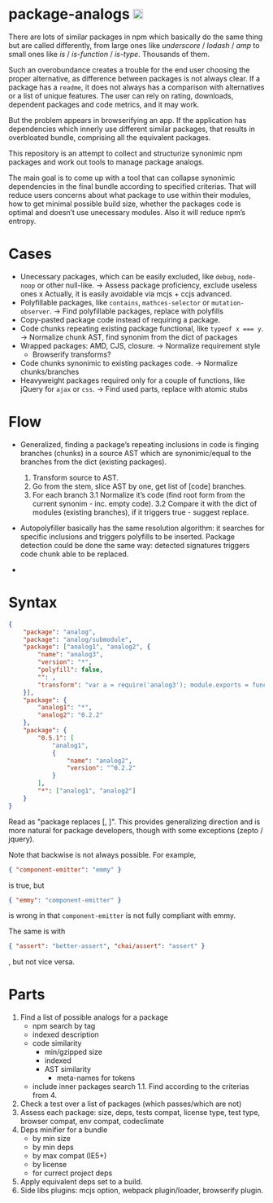 # package-analogs <a href="UNLICENSE"><img src="http://upload.wikimedia.org/wikipedia/commons/6/62/PD-icon.svg" width="20"/></a>

There are lots of similar packages in npm which basically do the same thing but are called differently, from large ones like _underscore_ / _lodash_ / _amp_ to small ones like _is_ / _is-function_ / _is-type_. Thousands of them.

Such an overobundance creates a trouble for the end user choosing the proper alternative, as difference between packages is not always clear. If a package has a `readme`, it does not always has a comparison with alternatives or a list of unique features. The user can rely on rating, downloads, dependent packages and code metrics, and it may work.

But the problem appears in browserifying an app. If the application has dependencies which innerly use different similar packages, that results in overbloated bundle, comprising all the equivalent packages.

This repository is an attempt to collect and structurize synonimic npm packages and work out tools to manage package analogs.

The main goal is to come up with a tool that can collapse synonimic dependencies in the final bundle according to specified criterias. That will reduce users concerns about what package to use within their modules, how to get minimal possible build size, whether the packages code is optimal and doesn’t use unecessary modules. Also it will reduce npm’s entropy.


# Cases

* Unecessary packages, which can be easily excluded, like `debug`, `node-noop` or other null-like.
	→ Assess package proficiency, exclude useless ones
	x Actually, it is easily avoidable via mcjs + ccjs advanced.
* Polyfillable packages, like `contains`, `mathces-selector` or `mutation-observer`.
	→ Find polyfillable packages, replace with polyfills
* Copy-pasted package code instead of requiring a package.
* Code chunks repeating existing package functional, like `typeof x === y`.
	→ Normalize chunk AST, find synonim from the dict of packages
* Wrapped packages: AMD, CJS, closure.
	→ Normalize requirement style
	* Browserify transforms?
* Code chunks synonimic to existing packages code.
	→ Normalize chunks/branches
* Heavyweight packages required only for a couple of functions, like jQuery for `ajax` or `css`.
	→ Find used parts, replace with atomic stubs


# Flow

* Generalized, finding a package’s repeating inclusions in code is finging branches (chunks) in a source AST which are synonimic/equal to the branches from the dict (existing packages).
	1. Transform source to AST.
	2. Go from the stem, slice AST by one, get list of [code] branches.
	3. For each branch
		3.1 Normalize it’s code (find root form from the current synonim - inc. empty code).
		3.2 Compare it with the dict of modules (existing branches), if it triggers true - suggest replace.

* Autopolyfiller basically has the same resolution algorithm: it searches for specific inclusions and triggers polyfills to be inserted. Package detection could be done the same way: detected signatures triggers code chunk able to be replaced.

*



# Syntax

```json
{
	"package": "analog",
	"package": "analog/submodule",
	"package": ["analog1", "analog2", {
		"name": "analog3",
		"version": "*",
		"polyfill": false,
		"": ,
		"transform": "var a = require('analog3'); module.exports = function(x,y){return a(y,x)}"
	}],
	"package": {
		"analog1": "*",
		"analog2": "0.2.2"
	},
	"package": {
		"0.5.1": [
			"analog1",
			{
				"name": "analog2",
				"version": "^0.2.2"
			}
		],
		"*": ["analog1", "analog2"]
	}
}
```

Read as "package <x> replaces [<y>, <z>]". This provides generalizing direction and is more natural for package developers, though with some exceptions (zepto / jquery).

Note that backwise is not always possible. For example,

```json
{ "component-emitter": "emmy" }
```

is true, but

```json
{ "emmy": "component-emitter" }
```

is wrong in that `component-emitter` is not fully compliant with emmy.

The same is with

```json
{ "assert": "better-assert", "chai/assert": "assert" }
```

, but not vice versa.


# Parts

1. Find a list of possible analogs for a package
	* npm search by tag
	* indexed description
	* code similarity
		* min/gzipped size
		* indexed
		* AST similarity
			* meta-names for tokens
	* include inner packages search
	1.1. Find according to the criterias from 4.
2. Check a test over a list of packages (which passes/which are not)
3. Assess each package: size, deps, tests compat, license type, test type, browser compat, env compat, codeclimate
4. Deps minifier for a bundle
	* by min size
	* by min deps
	* by max compat (IE5+)
	* by license
	* for currect project deps
5. Apply equivalent deps set to a build.
6. Side libs plugins: mcjs option, webpack plugin/loader, browserify plugin.